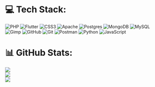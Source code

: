 # 💻 Tech Stack:
![PHP](https://img.shields.io/badge/php-%23777BB4.svg?style=flat&logo=php&logoColor=white) ![Flutter](https://img.shields.io/badge/Flutter-%2302569B.svg?style=flat&logo=Flutter&logoColor=white) ![CSS3](https://img.shields.io/badge/css3-%231572B6.svg?style=flat&logo=css3&logoColor=white) ![Apache](https://img.shields.io/badge/apache-%23D42029.svg?style=flat&logo=apache&logoColor=white) ![Postgres](https://img.shields.io/badge/postgres-%23316192.svg?style=flat&logo=postgresql&logoColor=white) ![MongoDB](https://img.shields.io/badge/MongoDB-%234ea94b.svg?style=flat&logo=mongodb&logoColor=white) ![MySQL](https://img.shields.io/badge/mysql-4479A1.svg?style=flat&logo=mysql&logoColor=white) ![Gimp](https://img.shields.io/badge/Gimp-657D8B?style=flat&logo=gimp&logoColor=FFFFFF) ![GitHub](https://img.shields.io/badge/github-%23121011.svg?style=flat&logo=github&logoColor=white) ![Git](https://img.shields.io/badge/git-%23F05033.svg?style=flat&logo=git&logoColor=white) ![Postman](https://img.shields.io/badge/Postman-FF6C37?style=flat&logo=postman&logoColor=white) ![Python](https://img.shields.io/badge/python-3670A0?style=flat&logo=python&logoColor=ffdd54) ![JavaScript](https://img.shields.io/badge/javascript-%23323330.svg?style=flat&logo=javascript&logoColor=%23F7DF1E)
# 📊 GitHub Stats:
![](https://github-readme-stats.vercel.app/api?username=arthursgmes&theme=dark&hide_border=false&include_all_commits=false&count_private=false)<br/>
![](https://github-readme-streak-stats.herokuapp.com/?user=arthursgmes&theme=dark&hide_border=false)<br/>
![](https://github-readme-stats.vercel.app/api/top-langs/?username=arthursgmes&theme=dark&hide_border=false&include_all_commits=false&count_private=false&layout=compact)

<!--### 🔝 Top Contributed Repo
 ![](https://github-contributor-stats.vercel.app/api?username=arthursgmes&limit=5&theme=dark&combine_all_yearly_contributions=true) 

---
[![](https://visitcount.itsvg.in/api?id=arthursgmes&icon=0&color=0)](https://visitcount.itsvg.in)
-->
